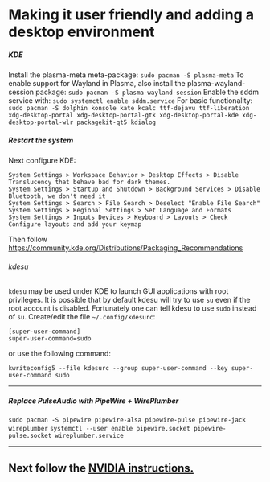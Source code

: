 # Making it user friendly and adding a desktop environment

##### KDE

Install the plasma-meta meta-package: `sudo pacman -S plasma-meta`
To enable support for Wayland in Plasma, also install the plasma-wayland-session package: `sudo pacman -S plasma-wayland-session`
Enable the sddm service with: `sudo systemctl enable sddm.service`
For basic functionality: `sudo pacman -S dolphin konsole kate kcalc ttf-dejavu ttf-liberation xdg-desktop-portal xdg-desktop-portal-gtk xdg-desktop-portal-kde xdg-desktop-portal-wlr packagekit-qt5 kdialog`

##### Restart the system

Next configure KDE:

```text
System Settings > Workspace Behavior > Desktop Effects > Disable Translucency that behave bad for dark themes.
System Settings > Startup and Shutdown > Background Services > Disable Bluetooth, we don't need it
System Settings > Search > File Search > Deselect "Enable File Search"
System Settings > Regional Settings > Set Language and Formats
System Settings > Inputs Devices > Keyboard > Layouts > Check Configure layouts and add your keymap
```

Then follow https://community.kde.org/Distributions/Packaging_Recommendations

###### kdesu

`kdesu` may be used under KDE to launch GUI applications with root privileges. It is possible that by default kdesu will try to use `su` even if the root account is disabled. Fortunately one can tell kdesu to use `sudo` instead of `su`. Create/edit the file `~/.config/kdesurc`:

```text
[super-user-command]
super-user-command=sudo
```

or use the following command:

`kwriteconfig5 --file kdesurc --group super-user-command --key super-user-command sudo`

---

##### Replace PulseAudio with PipeWire + WirePlumber

`sudo pacman -S pipewire pipewire-alsa pipewire-pulse pipewire-jack wireplumber`
`systemctl --user enable pipewire.socket pipewire-pulse.socket wireplumber.service`

---

## Next follow the [NVIDIA instructions.](nvidia.md)
